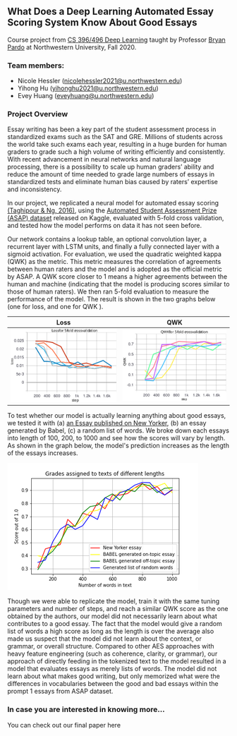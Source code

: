 ## What Does a Deep Learning Automated Essay Scoring System Know About Good Essays
Course project from [CS 396/496 Deep Learning](https://interactiveaudiolab.github.io/teaching/deeplearning.html#top) taught by Professor [Bryan Pardo](https://users.cs.northwestern.edu/~pardo/) at Northwestern University, Fall 2020.


### Team members:

- Nicole Hessler ([nicolehessler2021@u.northwestern.edu](nicolehessler2021@u.northwestern.edu))
- Yihong Hu ([yihonghu2021@u.northwestern.edu](yihonghu2021@u.northwestern.edu))
- Evey Huang ([eveyhuang@u.northwestern.edu](eveyhuang@u.northwestern.edu))


### Project Overview
Essay writing has been a key part of the student assessment process in standardized exams such as the SAT and GRE. Millions of students across the world take such exams each year, resulting in a huge burden for human graders to grade such a high volume of writing efficiently and consistently. With recent advancement in neural networks and natural language processing, there is a possibility to scale up human graders’ ability and reduce the amount of time needed to grade large numbers of essays in standardized tests and eliminate human bias caused by raters’ expertise and inconsistency.

In our project, we replicated a neural model for automated essay scoring [(Taghipour & Ng, 2016)](https://www.aclweb.org/anthology/D16-1193.pdf), using the [Automated Student Assessment Prize (ASAP) dataset](https://www.kaggle.com/c/asap-aes) released on Kaggle, evaluated with 5-fold cross validation, and tested how the model performs on data it has not seen before.

Our network contains a lookup table, an optional convolution layer, a recurrent layer with LSTM units, and finally a fully connected layer with a sigmoid activation. For evaluation, we used the quadratic weighted kappa (QWK) as the metric. This metric measures the correlation of agreements between human raters and the model and is adopted as the official metric by ASAP. A QWK score closer to 1 means a higher agreements between the human and machine (indicating that the model is producing scores similar to those of human raters). We then ran 5-fold evaluation to measure the performance of the model. The result is shown in the two graphs below (one for loss, and one for QWK ).

Loss          |  QWK
:-------------------------:|:-------------------------:
![img1](val_loss1.svg)  |  ![img2](val_qwk1.svg)



To test whether our model is actually learning anything about good essays, we tested it with (a) [an Essay published on New Yorker](https://www.newyorker.com/business/currency/are-computers-making-society-more-unequal ), (b) an essay generated by Babel, (c) a random list of words. We broke down each essays into length of 100, 200, to 1000 and see how the scores will vary by length. As shown in the graph below, the model's prediction increases as the length of the essays increases.

![img3](grades_by_length.png)

Though we were able to replicate the model, train it with the same tuning parameters and number of steps, and reach a similar QWK score as the one obtained by the authors, our model did not necessarily learn about what contributes to a good essay. The fact that the model would give a random list of words a high score as long as the length is over the average also made us suspect that the model did not learn about the context, or grammar, or overall structure. Compared to other AES approaches with heavy feature engineering (such as coherence, clarity, or grammar), our approach of directly feeding in the tokenized text to the model resulted in a model that evaluates essays as merely lists of words. The model did not learn about what makes good writing, but only memorized what were the differences in vocabularies between the good and bad essays within the prompt 1 essays from ASAP dataset.

### In case you are interested in knowing more...
You can check out our final paper here
